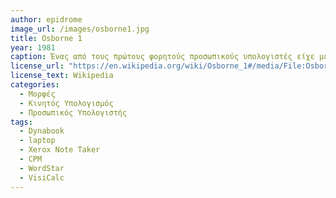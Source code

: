 ```yaml
---
author: epidrome
image_url: /images/osborne1.jpg
title: Osborne 1 
year: 1981
caption: Ένας από τους πρώτους φορητούς προσωπικούς υπολογιστές είχε μέγεθος βαλίτσας και ήταν σχεδιασμένος να χωράει κάτω από ένα αεροπορικό κάθισμα. Αν και δεν ήταν πραγματικά φορητός, συνοδευόταν από πλήρες λογισμικό, όπως τον επεξεργαστή κειμένου WordStar, φύλλο εργασίας, και το λειτουργικό σύστημα CPM, δίνοντας έτσι ένα προσωπικό σύστημα για δουλειές γραφείου. 
license_url: "https://en.wikipedia.org/wiki/Osborne_1#/media/File:Osborne_1_open.jpg" 
license_text: Wikipedia 
categories:
  - Μορφές
  - Κινητός Υπολογισμός
  - Προσωπικός Υπολογιστής
tags:
  - Dynabook
  - laptop
  - Xerox Note Taker
  - CPM
  - WordStar
  - VisiCalc
---
```

